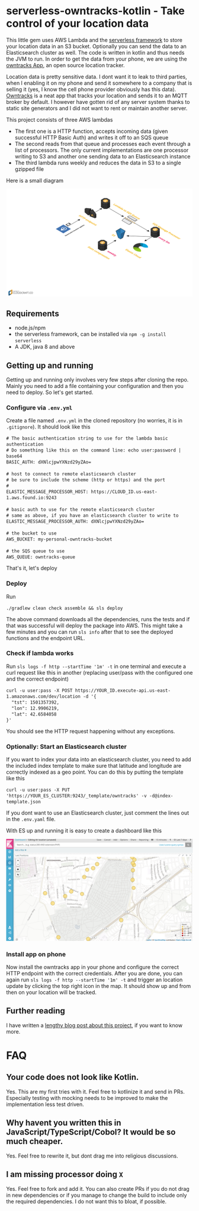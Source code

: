 # serverless-owntracks-kotlin - Take control of your location data

This little gem uses AWS Lambda and the [serverless framework](https://serverless.com/) to store your location data in an S3 bucket. Optionally you can send the data to an Elasticsearch cluster as well. The code is written in kotlin and thus needs the JVM to run. In order to get the data from your phone, we are using the [owntracks App](http://owntracks.org/), an open source location tracker.

Location data is pretty sensitive data. I dont want it to leak to third parties, when I enabling it on my phone and send it somewhere to a company that is selling it (yes, I know the cell phone provider obviously has this data). [Owntracks](http://owntracks.org/) is a neat app that tracks your location and sends it to an MQTT broker by default. I however have gotten rid of any server system thanks to static site generators and I did not want to rent or maintain another server.

This project consists of three AWS lambdas

* The first one is a HTTP function, accepts incoming data (given successful HTTP Basic Auth) and writes it off to an SQS queue
* The second reads from that queue and processes each event through a list of processors. The only current implementations are one processor writing to S3 and another one sending data to an Elasticsearch instance
* The third lambda runs weekly and reduces the data in S3 to a single gzipped file

Here is a small diagram

![architecture](img/architecture.png)


## Requirements

* node.js/npm
* the serverless framework, can be installed via `npm -g install serverless`
* A JDK, java 8 and above

## Getting up and running

Getting up and running only involves very few steps after cloning the repo. Mainly you need to add a file containing your configuration and then you need to deploy. So let's get started.

### Configure via `.env.yml`

Create a file named `.env.yml` in the cloned repository (no worries, it is in `.gitignore`). It should look like this

```
# The basic authentication string to use for the lambda basic authentication
# Do something like this on the command line: echo user:password | base64
BASIC_AUTH: dXNlcjpwYXNzd29yZAo=

# host to connect to remote elasticsearch cluster
# be sure to include the scheme (http or https) and the port
#
ELASTIC_MESSAGE_PROCESSOR_HOST: https://CLOUD_ID.us-east-1.aws.found.io:9243

# basic auth to use for the remote elasticsearch cluster
# same as above, if you have an elasticsearch cluster to write to
ELASTIC_MESSAGE_PROCESSOR_AUTH: dXNlcjpwYXNzd29yZAo=

# the bucket to use
AWS_BUCKET: my-personal-owntracks-bucket

# the SQS queue to use
AWS_QUEUE: owntracks-queue
```

That's it, let's deploy

### Deploy

Run 

```
./gradlew clean check assemble && sls deploy
```

The above command downloads all the dependencies, runs the tests and if that was successful will deploy the package into AWS. This might take a few minutes and you can run `sls info` after that to see the deployed functions and the endpoint URL.

### Check if lambda works

Run `sls logs -f http --startTime '1m' -t` in one terminal and execute a curl request like this in another (replacing user/pass with the configured one and the correct endpoint)

```
curl -u user:pass -X POST https://YOUR_ID.execute-api.us-east-1.amazonaws.com/dev/location -d '{
  "tst": 1501357392,
  "lon": 12.9906219,
  "lat": 42.6584058
}'
```

You should see the HTTP request happening without any exceptions.

### Optionally: Start an Elasticsearch cluster

If you want to index your data into an elasticsearch cluster, you need to add the included index template to make sure that latitude and longitude are correctly indexed as a geo point. You can do this by putting the template like this

```
curl -u user:pass -X PUT 'https://YOUR_ES_CLUSTER:9243/_template/owntracks' -v -d@index-template.json
```

If you dont want to use an Elasticsearch cluster, just comment the lines out in the `.env.yaml` file.

With ES up and running it is easy to create a dashboard like this

![Kibana visualization](img/kibana.png)

### Install app on phone

Now install the owntracks app in your phone and configure the correct HTTP endpoint with the correct credentials. After you are done, you can again run `sls logs -f http --startTime '1m' -t` and trigger an location update by clicking the top right icon in the map. It should show up and from then on your location will be tracked.

## Further reading

I have written a [lengthy blog post about this project](), if you want to know more.

# FAQ

## Your code does not look like Kotlin.

Yes. This are my first tries with it. Feel free to kotlinize it and send in PRs. Especially testing with mocking needs to be improved to make the implementation less test driven.

## Why havent you written this in JavaScript/TypeScript/Cobol? It would be so much cheaper.

Yes. Feel free to rewrite it, but dont drag me into religious discussions.

## I am missing processor doing `X`

Yes. Feel free to fork and add it. You can also create PRs if you do not drag in new dependencies or if you manage to change the build to include only the required dependencies. I do not want this to bloat, if possible.
